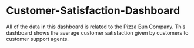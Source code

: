 # Customer-Satisfaction-Dashboard
All of the data in this dashboard is related to the Pizza Bun Company. 
This dashboard shows the average customer satisfaction given by customers to customer support agents.
